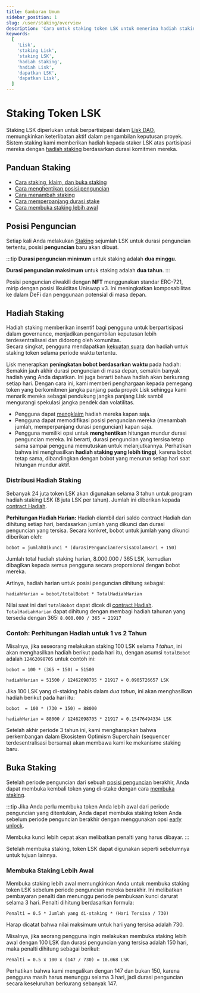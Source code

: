 ```yaml
---
title: Gambaran Umum
sidebar_position: 1
slug: /user/staking/overview
description: 'Cara untuk staking token LSK untuk menerima hadiah staking.'
keywords:
  [
    'Lisk',
    'staking Lisk',
    'staking LSK',
    'hadiah staking',
    'hadiah Lisk',
    'dapatkan LSK',
    'dapatkan Lisk',
  ]
---
```


# Staking Token LSK

Staking LSK diperlukan untuk berpartisipasi dalam [Lisk DAO](https://www.tally.xyz/gov/lisk), memungkinkan keterlibatan aktif dalam pengambilan keputusan proyek. Sistem staking kami memberikan hadiah kepada staker LSK atas partisipasi mereka dengan [hadiah staking](#hadiah-staking) berdasarkan durasi komitmen mereka.

## Panduan Staking

- [Cara staking, klaim, dan buka staking](stake-unstake.mdx)
- [Cara menghentikan posisi penguncian](pause-position.mdx)
- [Cara menambah staking](../staking/increase-stake.mdx)
- [Cara memperpanjang durasi stake](extend-duration.mdx)
- [Cara membuka staking lebih awal](early-unlock.mdx)

## Posisi Penguncian

Setiap kali Anda melakukan [Staking](stake-unstake.mdx#cara-staking-token-lsk-anda) sejumlah LSK untuk durasi penguncian tertentu, posisi **penguncian** baru akan dibuat.

:::tip
**Durasi penguncian minimum** untuk staking adalah **dua minggu**.

**Durasi penguncian maksimum** untuk staking adalah **dua tahun**.
:::

Posisi penguncian diwakili dengan **NFT** menggunakan standar ERC-721, mirip dengan posisi likuiditas Uniswap v3.
Ini meningkatkan komposabilitas ke dalam DeFi dan penggunaan potensial di masa depan.

## Hadiah Staking

Hadiah staking memberikan insentif bagi pengguna untuk berpartisipasi dalam governance, menjadikan pengambilan keputusan lebih terdesentralisasi dan didorong oleh komunitas.  
Secara singkat, pengguna mendapatkan [kekuatan suara](docs-user/governance/overview.mdx#kekuatan-suara) dan hadiah untuk staking token selama periode waktu tertentu.

Lisk menerapkan **peningkatan bobot berdasarkan waktu** pada hadiah:
Semakin jauh akhir durasi penguncian di masa depan, semakin banyak hadiah yang Anda dapatkan.
Ini juga berarti bahwa hadiah akan berkurang setiap hari.
Dengan cara ini, kami memberi penghargaan kepada pemegang token yang berkomitmen jangka panjang pada proyek Lisk sehingga kami menarik mereka sebagai pendukung jangka panjang Lisk sambil mengurangi spekulasi jangka pendek dan volatilitas.

- Pengguna dapat [mengklaim](stake-unstake.mdx#cara-mengklaim-hadiah-staking) hadiah mereka kapan saja.   
- Pengguna dapat memodifikasi posisi penguncian mereka (menambah jumlah, memperpanjang durasi penguncian) kapan saja.
- Pengguna memiliki opsi untuk **menghentikan** hitungan mundur durasi penguncian mereka.
Ini berarti, durasi penguncian yang tersisa tetap sama sampai pengguna memutuskan untuk melanjutkannya.
Perhatikan bahwa ini menghasilkan **hadiah staking yang lebih tinggi**, karena bobot tetap sama, dibandingkan dengan bobot yang menurun setiap hari saat hitungan mundur aktif.

### Distribusi Hadiah Staking
Sebanyak 24 juta token LSK akan digunakan selama 3 tahun untuk program hadiah staking LSK (8 juta LSK per tahun).
Jumlah ini diberikan kepada [contract Hadiah](https://blockscout.lisk.com/address/0xD35ca9577a9DADa7624a35EC10C2F55031f0Ab1f).

**Perhitungan Hadiah Harian:** Hadiah diambil dari saldo contract Hadiah dan dihitung setiap hari, berdasarkan jumlah yang dikunci dan durasi penguncian yang tersisa.
Secara konkret, bobot untuk jumlah yang dikunci diberikan oleh:

```
bobot = jumlahDikunci * (durasiPenguncianTersisaDalamHari + 150)
```

Jumlah total hadiah staking harian, 8.000.000 / 365 LSK, kemudian dibagikan kepada semua pengguna secara proporsional dengan bobot mereka.

Artinya, hadiah harian untuk posisi penguncian dihitung sebagai:

```
hadiahHarian = bobot/totalBobot * TotalHadiahHarian
```

Nilai saat ini dari `totalBobot` dapat dicek di [contract Hadiah](https://blockscout.lisk.com/address/0xD35ca9577a9DADa7624a35EC10C2F55031f0Ab1f?tab=read_proxy).
`TotalHadiahHarian` dapat dihitung dengan membagi hadiah tahunan yang tersedia dengan 365:  `8.000.000 / 365 = 21917`

### Contoh: Perhitungan Hadiah untuk 1 vs 2 Tahun
Misalnya, jika seseorang melakukan staking 100 LSK selama *1 tahun*, ini akan menghasilkan hadiah berikut pada hari itu, dengan asumsi `totalBobot` adalah `12462098705` untuk contoh ini:

```
bobot = 100 * (365 + 150) = 51500
```

```
hadiahHarian = 51500 / 12462098705 * 21917 = 0.0905726657 LSK 
```

Jika 100 LSK yang di-staking habis dalam *dua tahun*, ini akan menghasilkan hadiah berikut pada hari itu:

```
bobot  = 100 * (730 + 150) = 88000
```

```
hadiahHarian = 88000 / 12462098705 * 21917 = 0.15476494334 LSK 
```

Setelah akhir periode 3 tahun ini, kami mengharapkan bahwa perkembangan dalam Ekosistem Optimism Superchain (sequencer terdesentralisasi bersama) akan membawa kami ke mekanisme staking baru.

## Buka Staking

Setelah periode penguncian dari sebuah [posisi penguncian](#posisi-penguncian) berakhir, Anda dapat membuka kembali token yang di-stake dengan cara [membuka staking](stake-unstake.mdx#cara-membuka-staking-token-lsk-anda).

:::tip
Jika Anda perlu membuka token Anda lebih awal dari periode penguncian yang ditentukan, Anda dapat membuka staking token Anda sebelum periode penguncian berakhir dengan menggunakan opsi [early unlock](#membuka-staking-lebih-awal).

Membuka kunci lebih cepat akan melibatkan penalti yang harus dibayar.
:::

Setelah membuka staking, token LSK dapat digunakan seperti sebelumnya untuk tujuan lainnya.

### Membuka Staking Lebih Awal
Membuka staking lebih awal memungkinkan Anda untuk membuka staking token LSK sebelum periode penguncian mereka berakhir.
Ini melibatkan pembayaran penalti dan menunggu periode pembukaan kunci darurat selama 3 hari.
Penalti dihitung berdasarkan formula:

```
Penalti = 0.5 * Jumlah yang di-staking * (Hari Tersisa / 730)
```

Harap dicatat bahwa nilai maksimum untuk hari yang tersisa adalah 730.

Misalnya, jika seorang pengguna ingin melakukan membuka staking lebih awal dengan 100 LSK dan durasi penguncian yang tersisa adalah 150 hari, maka penalti dihitung sebagai berikut:

```
Penalti = 0.5 x 100 x (147 / 730) = 10.068 LSK
```

Perhatikan bahwa kami mengalikan dengan 147 dan bukan 150, karena pengguna masih harus menunggu selama 3 hari, jadi durasi penguncian secara keseluruhan berkurang sebanyak 147.
